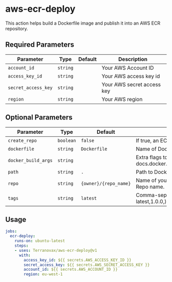 # aws-ecr-deploy
This action helps build a Dockerfile image and publish it into an AWS ECR repository.

## Required Parameters
| Parameter           | Type     | Default | Description                |
|---------------------|----------|---------|----------------------------|
| `account_id`        | `string` |         | Your AWS Account ID        |
| `access_key_id`     | `string` |         | Your AWS access key id     |
| `secret_access_key` | `string` |         | Your AWS secret access key |
| `region`            | `string` |         | Your AWS region            |

## Optional Parameters

| Parameter           | Type      | Default               | Description                                                                                  |
|---------------------|-----------|-----------------------|----------------------------------------------------------------------------------------------|
| `create_repo`       | `boolean` | `false`               | If true, an ECR repo is made if not found                                                    |
| `dockerfile`        | `string`  | `Dockerfile`          | Name of Dockerfile to use                                                                    |
| `docker_build_args` | `string`  |                       | Extra flags to pass to docker build (see docs.docker.com/engine/reference/commandline/build) |
| `path`              | `string`  | `.`                   | Path to Dockerfile, defaults to the working directory                                        |
| `repo`              | `string`  | `{owner}/{repo_name}` | Name of your ECR repository. Defaults to the Github Repo name.                               |
| `tags`              | `string`  | `latest`              | Comma-separated string of ECR image tags (ex latest,1.0.0,)                                  |

## Usage
```yaml
jobs:
  ecr-deploy:
    runs-on: ubuntu-latest
    steps:
    - uses: Terranovax/aws-ecr-deploy@v1
      with:
        access_key_id: ${{ secrets.AWS_ACCESS_KEY_ID }}
        secret_access_key: ${{ secrets.AWS_SECRET_ACCESS_KEY }}
        account_id: ${{ secrets.AWS_ACCOUNT_ID }}
        region: eu-west-1
```

